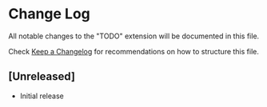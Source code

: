 # Change Log

All notable changes to the "TODO" extension will be documented in this file.

Check [Keep a Changelog](http://keepachangelog.com/) for recommendations on how to structure this file.

## [Unreleased]

- Initial release